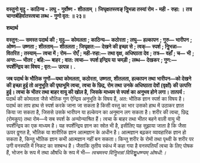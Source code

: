  **वस्तुनो मृदु** **-** **काठिन्य** **-** **लघु** **-** **गुर्वोष्ण** **-** **शीतताम् ।** **जिघृक्षतस्त्वङ्  निॢभन्ना तस्यां रोम** **-** **मही** **-** **रुहा: ।** **तत्र चान्तर्बहिर्वातस्त्वचा लब्ध** **-** **गुणो वृत: ॥ २३॥** 

**शब्दार्थ** 

**वस्तुन:—** **समस्त पदार्थ की** **; मृदु—** **कोमलता** **; काठिन्य—** **कठोरता** **; लघु—** **हल्कापन** **; गुरु—** **भारीपन** **; ओष्ण—** **उष्णता** **;** **शीतताम्—** **शीतलता** **; जिघृक्षत:—** **देखने की इच्छा से** **; त्वक्—** **स्पर्श** **; निॢभन्ना—** **वितरित** **; तस्याम्—** **त्वचा में** **; रोम—** **रोएँ** **;** **मही-रुहा:—** **तथा वृक्ष, अधिष्ठाता देव** **; तत्र—** **वहाँ** **; च—** **भी** **; अन्त:—** **भीतर** **; बहि:—** **बाहर** **; वात: त्वचा—** **स्पर्श इन्द्रिय या** **चमड़ी** **; लब्ध—** **देखकर** **; गुण:—** **स्पर्शेन्द्रिय का विषय** **; वृत:—** **उत्पन्न।** **.** 

**जब पदार्थ के भौतिक गुणों—यथा कोमलता, कठोरता, उष्णता, शीतलता, हल्कापन तथा** **भारीपन—को देखने की इच्छा हुई तो अनुभूति की पृष्ठभूमि त्वचा, त्वचा के छिद्र, रोम तथा** **उनके अधिष्ठाता देवों (वृक्षों) की उत्पत्ति हुई। त्वचा के भीतर तथा बाहर वायु की खोल है,** **जिसके माध्यम से स्पर्श का अनुभव होने लगा।** **तात्पर्य :** पदार्थ की कोमलता जैसे भौतिक गुण ऐन्द्रिय अनुभूति के विषय हैं, अत: भौतिक ज्ञान स्पर्श का विषय है। पदार्थ का ताप हाथ से स्पर्श करके जाना जा सकता है किसी वस्तु का भार उसको हाथ में उठाकर ज्ञात किया जा सकता है, जिससे उसके भारीपन या हल्केपन का अनुमान लग सकता है। शरीर की त्वचा, छिद्र (रोमकूप) तथा रोम—ये सब स्पर्श के अन्योन्याश्रित हैं। त्वचा के बाहर तथा भीतर बहने वाली वायु भी स्पर्शेन्द्रिय का एक माध्यम है। यह स्पर्शेन्द्रिय ज्ञान का स्रोत भी है, इसीलिए यह सुझाया जाता है कि जैसा ऊपर वॢणत है, भौतिक या शारीरिक ज्ञान आत्मज्ञान के अधीन है। आत्मज्ञान बढ़कर व्यावहारिक ज्ञान हो सकता है, किन्तु भौतिक ज्ञान कभी आत्मज्ञान नहीं बन सकता। किन्तु शरीर के रोमों तथा पृथ्वी के शरीर पर उगी वनस्पति में निकट का सश्बन्ध है। जैसाकि तृतीय स्कंध में कहा गया है वनस्पतियाँ त्वचा के लिए पोषक हैं, भोजन के रूप में तथा औषधि के रूप में भी— *त्वचमस्य विनिॢभन्नां विविशुॢधष्ण्यम् ओषधी:।* 